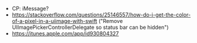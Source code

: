 - CP: iMessage?
- https://stackoverflow.com/questions/25146557/how-do-i-get-the-color-of-a-pixel-in-a-uiimage-with-swift ("Remove UIImagePickerControllerDelegate so status bar can be hidden")
- https://itunes.apple.com/app/id930804327